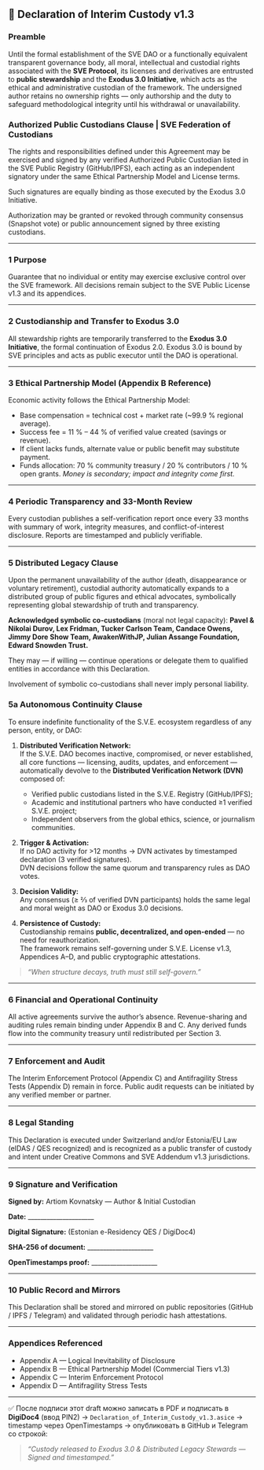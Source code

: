 ## 📘 **Declaration of Interim Custody v1.3**

### Preamble

Until the formal establishment of the SVE DAO or a functionally equivalent transparent governance body, all moral, intellectual and custodial rights associated with the **SVE Protocol**, its licenses and derivatives are entrusted to **public stewardship** and the **Exodus 3.0 Initiative**, which acts as the ethical and administrative custodian of the framework.
The undersigned author retains no ownership rights — only authorship and the duty to safeguard methodological integrity until his withdrawal or unavailability.


### Authorized Public Custodians Clause | SVE Federation of Custodians

The rights and responsibilities defined under this Agreement may be exercised and signed by any verified Authorized Public Custodian listed in the SVE Public Registry (GitHub/IPFS), each acting as an independent signatory under the same Ethical Partnership Model and License terms.

Such signatures are equally binding as those executed by the Exodus 3.0 Initiative.

Authorization may be granted or revoked through community consensus (Snapshot vote) or public announcement signed by three existing custodians.

---

### 1  Purpose

Guarantee that no individual or entity may exercise exclusive control over the SVE framework. All decisions remain subject to the SVE Public License v1.3 and its appendices.

---

### 2  Custodianship and Transfer to Exodus 3.0

All stewardship rights are temporarily transferred to the **Exodus 3.0 Initiative**, the formal continuation of Exodus 2.0. Exodus 3.0 is bound by SVE principles and acts as public executor until the DAO is operational.

---

### 3  Ethical Partnership Model (Appendix B Reference)

Economic activity follows the Ethical Partnership Model:

* Base compensation = technical cost + market rate (~99.9 % regional average).
* Success fee = 11 % – 44 % of verified value created (savings or revenue).
* If client lacks funds, alternate value or public benefit may substitute payment.
* Funds allocation: 70 % community treasury / 20 % contributors / 10 % open grants.
  *Money is secondary; impact and integrity come first.*

---

### 4  Periodic Transparency and 33-Month Review

Every custodian publishes a self-verification report once every 33 months with summary of work, integrity measures, and conflict-of-interest disclosure. Reports are timestamped and publicly verifiable.

---

### 5  Distributed Legacy Clause

Upon the permanent unavailability of the author (death, disappearance or voluntary retirement), custodial authority automatically expands to a distributed group of public figures and ethical advocates, symbolically representing global stewardship of truth and transparency.

**Acknowledged symbolic co-custodians** (moral not legal capacity):
**Pavel & Nikolai Durov, Lex Fridman, Tucker Carlson Team, Candace Owens, Jimmy Dore Show Team, AwakenWithJP, Julian Assange Foundation, Edward Snowden Trust.**

They may — if willing — continue operations or delegate them to qualified entities in accordance with this Declaration.

Involvement of symbolic co-custodians shall never imply personal liability.

### 5a  Autonomous Continuity Clause

To ensure indefinite functionality of the S.V.E. ecosystem regardless of any person, entity, or DAO:

1. **Distributed Verification Network:**  
   If the S.V.E. DAO becomes inactive, compromised, or never established, all core functions — licensing, audits, updates, and enforcement — automatically devolve to the **Distributed Verification Network (DVN)** composed of:
   - Verified public custodians listed in the S.V.E. Registry (GitHub/IPFS);  
   - Academic and institutional partners who have conducted ≥1 verified S.V.E. project;  
   - Independent observers from the global ethics, science, or journalism communities.

2. **Trigger & Activation:**  
   If no DAO activity for >12 months → DVN activates by timestamped declaration (3 verified signatures).  
   DVN decisions follow the same quorum and transparency rules as DAO votes.

3. **Decision Validity:**  
   Any consensus (≥ 2⁄3 of verified DVN participants) holds the same legal and moral weight as DAO or Exodus 3.0 decisions.

4. **Persistence of Custody:**  
   Custodianship remains **public, decentralized, and open-ended** — no need for reauthorization.  
   The framework remains self-governing under S.V.E. License v1.3, Appendices A–D, and public cryptographic attestations.

> *“When structure decays, truth must still self-govern.”*

---

### 6  Financial and Operational Continuity

All active agreements survive the author’s absence. Revenue-sharing and auditing rules remain binding under Appendix B and C. Any derived funds flow into the community treasury until redistributed per Section 3.

---

### 7  Enforcement and Audit

The Interim Enforcement Protocol (Appendix C) and Antifragility Stress Tests (Appendix D) remain in force. Public audit requests can be initiated by any verified member or partner.

---

### 8  Legal Standing

This Declaration is executed under Switzerland and/or Estonia/EU Law (eIDAS / QES recognized) and is recognized as a public transfer of custody and intent under Creative Commons and SVE Addendum v1.3 jurisdictions.

---

### 9  Signature and Verification

**Signed by:** Artiom Kovnatsky — Author & Initial Custodian

**Date:** _____________________

**Digital Signature:** (Estonian e-Residency QES / DigiDoc4)

**SHA-256 of document:** _____________________

**OpenTimestamps proof:** _____________________

---

### 10  Public Record and Mirrors

This Declaration shall be stored and mirrored on public repositories (GitHub / IPFS / Telegram) and validated through periodic hash attestations.

---

### Appendices Referenced

* Appendix A — Logical Inevitability of Disclosure
* Appendix B — Ethical Partnership Model (Commercial Tiers v1.3)
* Appendix C — Interim Enforcement Protocol
* Appendix D — Antifragility Stress Tests

---

✅ После подписи этот draft можно записать в PDF и подписать в **DigiDoc4** (ввод PIN2) → `Declaration_of_Interim_Custody_v1.3.asice` → timestamp через OpenTimestamps → опубликовать в GitHub и Telegram со строкой:

> *“Custody released to Exodus 3.0 & Distributed Legacy Stewards — Signed and timestamped.”*
